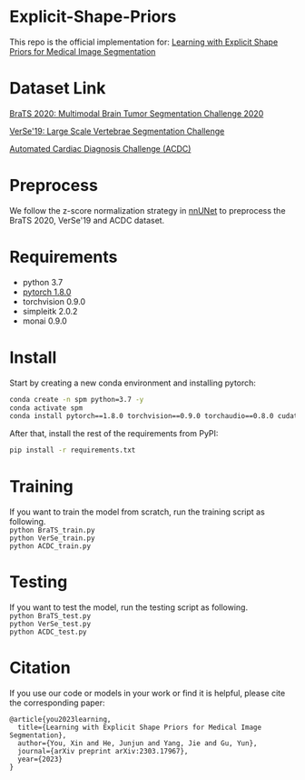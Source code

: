 # Explicit-Shape-Priors

This repo is the official implementation for: [Learning with Explicit Shape Priors for Medical Image Segmentation](https://arxiv.org/abs/2303.17967)


# Dataset Link
[BraTS 2020: Multimodal Brain Tumor Segmentation Challenge 2020](https://www.med.upenn.edu/cbica/brats2020/data.html)  

[VerSe'19: Large Scale Vertebrae Segmentation Challenge](https://verse2019.grand-challenge.org/)  

[Automated Cardiac Diagnosis Challenge (ACDC)](https://www.creatis.insa-lyon.fr/Challenge/acdc/databases.html)  

# Preprocess
We follow the z-score normalization strategy in [nnUNet](https://github.com/MIC-DKFZ/nnUNet) to preprocess the BraTS 2020, VerSe'19 and ACDC dataset.

# Requirements
* python 3.7  
* [pytorch 1.8.0](https://pytorch.org/get-started/previous-versions/#v180)
* torchvision 0.9.0
* simpleitk 2.0.2
* monai 0.9.0

# Install
Start by creating a new conda environment and installing pytorch:
```bash
conda create -n spm python=3.7 -y
conda activate spm
conda install pytorch==1.8.0 torchvision==0.9.0 torchaudio==0.8.0 cudatoolkit=10.2 -c pytorch -y
```
After that, install the rest of the requirements from PyPI:
```bash
pip install -r requirements.txt
```

# Training
If you want to train the model from scratch, run the training script as following.  
`python BraTS_train.py`  
`python VerSe_train.py`  
`python ACDC_train.py`


# Testing
If you want to test the model, run the testing script as following.  
`python BraTS_test.py`  
`python VerSe_test.py`  
`python ACDC_test.py`

# Citation
If you use our code or models in your work or find it is helpful, please cite the corresponding paper:  
```
@article{you2023learning,
  title={Learning with Explicit Shape Priors for Medical Image Segmentation},
  author={You, Xin and He, Junjun and Yang, Jie and Gu, Yun},
  journal={arXiv preprint arXiv:2303.17967},
  year={2023}
}
```
